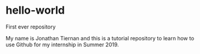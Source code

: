 # hello-world
First ever repository

My name is Jonathan Tiernan and this is a tutorial repository to learn how to use Github for my internship in Summer 2019.
